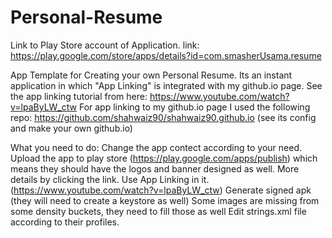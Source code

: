 # Personal-Resume

Link to Play Store account of Application.
link: https://play.google.com/store/apps/details?id=com.smasherUsama.resume


App Template for Creating your own Personal Resume. Its an instant application in which "App Linking" is integrated with my github.io page. See the app linking tutorial from here: https://www.youtube.com/watch?v=lpaByLW_ctw  For app linking to my github.io page I used the following repo: https://github.com/shahwaiz90/shahwaiz90.github.io (see its config and make your own github.io)

What you need to do:
Change the app contect according to your need.
Upload the app to play store (https://play.google.com/apps/publish) which means they should have the logos and banner designed as well. More details by clicking the link.
Use App Linking in it. (https://www.youtube.com/watch?v=lpaByLW_ctw)
Generate signed apk (they will need to create a keystore as well)
Some images are missing from some density buckets, they need to fill those as well
Edit strings.xml file according to their profiles.
